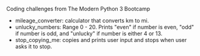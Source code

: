 Coding challenges from The Modern Python 3 Bootcamp

- mileage_converter: calculator that converts km to mi.
- unlucky_numbers: Range 0 - 20. Prints "even" if number is even, "odd" if number is odd, and "unlucky" if number is either 4 or 13.
- stop_copying_me: copies and prints user input and stops when user asks it to stop.
